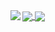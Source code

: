 <a href="https://github.com/danbart">
  <img align="left" src="https://github-readme-stats.vercel.app/api/top-langs/?username=danbart&theme=algolia&layout=compact&langs_count=8" />
</a>
<a href="https://github.com/danbart">
  <img align="center" src="https://github-readme-stats.vercel.app/api?username=danbart&theme=algolia&count_private=true&show_icons=true" />
</a>

<a href="https://github.com/danbart">
  <img align="center" src="https://github-readme-stats.vercel.app/api/wakatime?username=danbart&theme=algolia" />
</a>

<!--
**danbart/danbart** is a ✨ _special_ ✨ repository because its `README.md` (this file) appears on your GitHub profile.

Here are some ideas to get you started:

- 🔭 I’m currently working on MANCUERNA and freelancer
- 🌱 I’m currently learning React and typesctipt
- 👯 I’m looking to collaborate on ...
- 🤔 I’m looking for help with ...
- 💬 Ask me about ...
- 📫 How to reach me: ...
- 😄 Pronouns: ...
- ⚡ Fun fact: ...
-->
